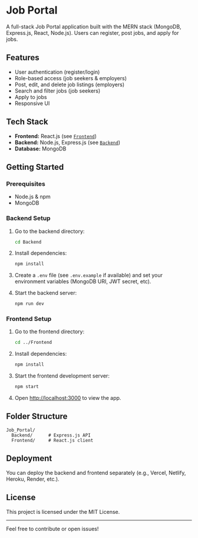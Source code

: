 # Job Portal

A full-stack Job Portal application built with the MERN stack (MongoDB, Express.js, React, Node.js). Users can register, post jobs, and apply for jobs.

## Features

- User authentication (register/login)
- Role-based access (job seekers & employers)
- Post, edit, and delete job listings (employers)
- Search and filter jobs (job seekers)
- Apply to jobs
- Responsive UI

## Tech Stack

- **Frontend:** React.js (see [`Frontend`](https://github.com/shivamprajapati123/Job_Portal_Frontend))
- **Backend:** Node.js, Express.js (see [`Backend`](`https://github.com/shivamprajapati123/Job_Portal_Backend/))
- **Database:** MongoDB

## Getting Started

### Prerequisites

- Node.js & npm
- MongoDB

### Backend Setup

1. Go to the backend directory:

    ```sh
    cd Backend
    ```

2. Install dependencies:

    ```sh
    npm install
    ```

3. Create a `.env` file (see `.env.example` if available) and set your environment variables (MongoDB URI, JWT secret, etc).

4. Start the backend server:

    ```sh
    npm run dev
    ```

### Frontend Setup

1. Go to the frontend directory:

    ```sh
    cd ../Frontend
    ```

2. Install dependencies:

    ```sh
    npm install
    ```

3. Start the frontend development server:

    ```sh
    npm start
    ```

4. Open [http://localhost:3000](http://localhost:3000) to view the app.

## Folder Structure

```
Job_Portal/
  Backend/      # Express.js API
  Frontend/     # React.js client
```

## Deployment

You can deploy the backend and frontend separately (e.g., Vercel, Netlify, Heroku, Render, etc.).

## License

This project is licensed under the MIT License.

---

Feel free to contribute or open issues!
